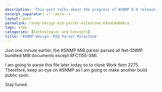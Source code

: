 ```yaml
---
description: 'This post talks about the progress of #SNMP 0.9 release.'
excerpt_separator: <!--more-->
layout: post
permalink: /snmp-design-mib-parser-milestone-69dab4e666ca
tags: snmp
categories: [Technologies and Concepts]
title: '#SNMP Design: MIB Parser Milestone'
---
```

Just one minute earlier, the #SNMP MIB parser parsed all Net-SNMP bundled MIB documents except RFC1155-SMI.

I am going to parse this file later today so to close Work Item 2275. Therefore, keep an eye on #SNMP as I am going to make another build public soon.

Stay tuned.
<!--more-->